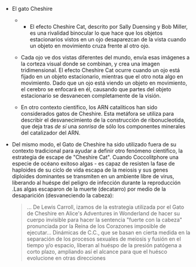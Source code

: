 - El gato Cheshire
	- - El efecto Cheshire Cat, descrito por Sally Duensing y Bob Miller, es una rivalidad binocular lo que hace que los objetos estacionarios vistos en un ojo desaparezcan de la vista cuando un objeto en movimiento cruza frente al otro ojo.
	- Cada ojo ve dos vistas diferentes del mundo, envía esas imágenes a la corteza visual donde se combinan, y crea una imagen tridimensional. El efecto Cheshire Cat ocurre cuando un ojo está fijado en un objeto estacionario, mientras que el otro nota algo en movimiento. Dado que un ojo está viendo un objeto en movimiento, el cerebro se enfocará en él, causando que partes del objeto estacionario se desvanecen completamente de la visión.

	- En otro contexto científico, los ARN catalíticos han sido considerados gatos de Cheshire. Esta metáfora se utiliza para describir el desvanecimiento de la construcción de ribonucleotida, que deja tras _de sí_ una _sonrisa_ de sólo los componentes  minerales del catalizador del ARN.

- Del mismo modo, el Gato de Cheshire ha sido utilizado fuera de su contexto tradicional para ayudar a definir otro fenómeno científico, la estrategia de escape de "Cheshire Cat". Cuando  Coccolitphore  una especie de océano exitoso algas - es capaz de resisten la fase de haploides de su ciclo de vida escapa de la meiosis y sus genes diploides dominantes se transmiten en un ambiente libre de virus, liberando al huéspe del peligro de infección durante la reproducción .Las algas escaparon de la muerte (decatarro) por medio de la desaparición (desvaneciendo la cabeza):
    
    > ... De Lewis Carroll, izamos de la estrategia utilizada por el Gato de Cheshire en Alice's Adventures in Wonderland de hacer su cuerpo invisible para hacer la sentencia "fuerte con la cabeza" pronunciada por la Reina de los Corazones imposible de ejecutar... Dinámicas de C.C., que se basan en cierta medida en la separación de los procesos sexuales de meiosis y fusión en el tiempo y/o espacio, liberan al huéspo de la presión patógena a corto plazo, ampliando así el alcance para que el huésco evolucione en otras direcciones
